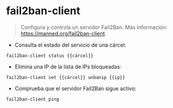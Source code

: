 # fail2ban-client

> Configura y controla un servidor Fail2Ban.
> Más información: <https://manned.org/fail2ban-client>.

- Consulta el estado del servicio de una cárcel:

`fail2ban-client status {{cárcel}}`

- Elimina una IP de la lista de IPs bloqueadas:

`fail2ban-client set {{cárcel}} unbanip {{ip}}`

- Comprueba que el servidor Fail2Ban sigue activo:

`fail2ban-client ping`
